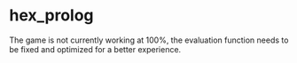 # hex_prolog

The game is not currently working at 100%, the evaluation function needs to be fixed and optimized for a better experience.
